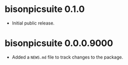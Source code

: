 <!-- NEWS.md is maintained by https://fledge.cynkra.com, contributors should not edit this file -->

# bisonpicsuite 0.1.0

- Initial public release.

# bisonpicsuite 0.0.0.9000

- Added a `NEWS.md` file to track changes to the package.
